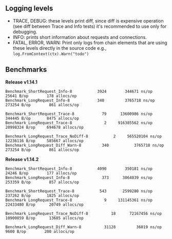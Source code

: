 ## Logging levels

- TRACE, DEBUG: these levels print diff, since diff is expensive operation (see diff between Trace and Info tests) it's recommended to use only for debugging.
- INFO: prints short information about requests and connections.
- FATAL, ERROR, WARN: Print only logs from chain elements that are using these levels directly in the source code e.g., `log.FromContext(ctx).Warn("todo")`

## Benchmarks

**Release v1.14.1**
```
Benchmark_ShortRequest_Info-8   	    3924	    344671 ns/op	   25641 B/op	     178 allocs/op
Benchmark_LongRequest_Info-8   	        340	        3765718 ns/op	  273254 B/op	     861 allocs/op

Benchmark_ShortRequest_Trace-8   	      79	  13600986 ns/op	  344445 B/op	    8475 allocs/op
Benchmark_LongRequest_Trace-8   	       2	 916385562 ns/op	20998324 B/op	  694678 allocs/op

Benchmark_LongRequest_Trace_NoDiff-8   	       2	 565520104 ns/op	12236116 B/op	  585667 allocs/op
Benchmark_LongRequest_Diff_Warn-8   	  340	        3765718 ns/op	  273254 B/op	     861 allocs/op

```


**Release v1.14.2**
```
Benchmark_ShortRequest_Info-8   	    4090	    350181 ns/op	   24246 B/op	     177 allocs/op
Benchmark_LongRequest_Info-8   	          373	   3064039 ns/op	  253359 B/op	     857 allocs/op

Benchmark_ShortRequest_Trace-8   	     543	   2599280 ns/op	  237262 B/op	    1825 allocs/op
Benchmark_LongRequest_Trace-8   	       9	 131145361 ns/op	22433480 B/op	   20749 allocs/op

Benchmark_LongRequest_Trace_NoDiff-8   	      18	  72167456 ns/op	10900859 B/op	   13685 allocs/op

Benchmark_LongRequest_Diff_Warn-8   	   31128	     36019 ns/op	    9600 B/op	     200 allocs/op
```
